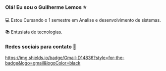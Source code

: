 
### Olá! Eu sou o Guilherme Lemos  ⭐
💻 Estou Cursando o 1 semestre em Analise e desenvolvimento de sistemas.

📚 Entusiata de tecnologias.


### Redes sociais para contato 📰
https://img.shields.io/badge/Gmail-D14836?style=for-the-badge&logo=gmail&logoColor=black 
